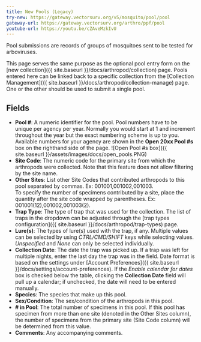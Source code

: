 ```yaml
---
title: New Pools (Legacy)
try-new: https://gateway.vectorsurv.org/v5/mosquito/pool/pool
gateway-url: https://gateway.vectorsurv.org/arthro/ppf/pool
youtube-url: https://youtu.be/cZAveMzkIvU
---
```


Pool submissions are records of groups of mosquitoes sent to be tested for arboviruses.

This page serves the same purpose as the optional pool entry form on the [new collection]({{ site.baseurl }}/docs/arthropod/collection) page. Pools entered here can be linked back to a specific collection from the [Collection Management]({{ site.baseurl }}/docs/arthropod/collection-manage) page. One or the other should be used to submit a single pool.

## Fields

- **Pool #**: A numeric identifier for the pool. Pool numbers have to be unique per agency per year. Normally you would start at 1 and increment throughout the year but the exact numbering scheme is up to you. Available numbers for your agency are shown in the **Open 20xx Pool #s** box on the righthand side of the page.
  ![Open Pool #s box]({{ site.baseurl }}/assets/images/docs/open_pools.PNG)
- **Site Code**: The numeric code for the primary site from which the arthropods were collected. Note that this feature does not allow filtering by the site name.
- **Other Sites**: List other Site Codes that contributed arthropods to this pool separated by commas. Ex: 001001,001002,001003.  
  To specify the number of specimens contributed by a site, place the quantity after the site code wrapped by parentheses. Ex: 001001(12),001002,001003(2).
- **Trap Type**: The type of trap that was used for the collection. The list of traps in the dropdown can be adjusted through the [trap types configuration]({{ site.baseurl }}/docs/arthropod/trap-types) page.
- **Lure(s)**: The types of lure(s) used with the trap, if any. Multiple values can be selected by using _CTRL/CMD/SHIFT_ keys while selecting values. _Unspecified_ and _None_ can only be selected individually.
- **Collection Date**: The date the trap was picked up. If a trap was left for multiple nights, enter the last day the trap was in the field. Date format is based on the settings under [Account Preferences]({{ site.baseurl }}/docs/settings/account-preferences). If the _Enable calendar for dates_ box is checked below the table, clicking the **Collection Date** field will pull up a calendar; if unchecked, the date will need to be entered manually.
- **Species**: The species that make up this pool.
- **Sex/Condition**: The sex/condition of the arthropods in this pool.
- **# in Pool**: The total number of specimens in this pool. If this pool has specimen from more than one site (denoted in the Other Sites column), the number of specimens from the primary site (Site Code column) will be determined from this value.
- **Comments**: Any accompanying comments.
